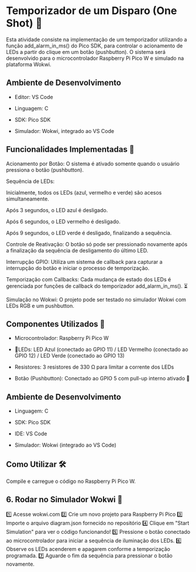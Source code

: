 # Temporizador de um Disparo (One Shot) 🚀
Esta atividade consiste na implementação de um temporizador utilizando a função add_alarm_in_ms() do Pico SDK, para controlar o acionamento de LEDs a partir do clique em um botão (pushbutton). O sistema será desenvolvido para o microcontrolador Raspberry Pi Pico W e simulado na plataforma Wokwi.

## Ambiente de Desenvolvimento

- Editor: VS Code

- Linguagem: C

- SDK: Pico SDK

- Simulador: Wokwi, integrado ao VS Code

## Funcionalidades Implementadas 🔧

Acionamento por Botão: O sistema é ativado somente quando o usuário pressiona o botão (pushbutton).

Sequência de LEDs:

Inicialmente, todos os LEDs (azul, vermelho e verde) são acesos simultaneamente.

Após 3 segundos, o LED azul é desligado.

Após 6 segundos, o LED vermelho é desligado.

Após 9 segundos, o LED verde é desligado, finalizando a sequência.

Controle de Reativação: O botão só pode ser pressionado novamente após a finalização da sequência de desligamento do último LED.

Interrupção GPIO: Utiliza um sistema de callback para capturar a interrupção do botão e iniciar o processo de temporização.

Temporização com Callbacks: Cada mudança de estado dos LEDs é gerenciada por funções de callback do temporizador add_alarm_in_ms(). ⏳

Simulação no Wokwi: O projeto pode ser testado no simulador Wokwi com LEDs RGB e um pushbutton.

## Componentes Utilizados 📌

- Microcontrolador: Raspberry Pi Pico W

- 🚦LEDs: LED Azul (conectado ao GPIO 11) / LED Vermelho (conectado ao GPIO 12) / LED Verde (conectado ao GPIO 13) 

- Resistores: 3 resistores de 330 Ω para limitar a corrente dos LEDs

- Botão (Pushbutton): Conectado ao GPIO 5 com pull-up interno ativado 🔘

## Ambiente de Desenvolvimento

- Linguagem: C

- SDK: Pico SDK

- IDE: VS Code

- Simulador: Wokwi (integrado ao VS Code)

## Como Utilizar 🛠️

Compile e carregue o código no Raspberry Pi Pico W.


## 6. Rodar no Simulador Wokwi 🔄

1️⃣ Acesse wokwi.com
2️⃣ Crie um novo projeto para Raspberry Pi Pico
3️⃣ Importe o arquivo diagram.json fornecido no repositório
4️⃣ Clique em "Start Simulation" para ver o código funcionando!
5️⃣ Pressione o botão conectado ao microcontrolador para iniciar a sequência de iluminação dos LEDs.
6️⃣ Observe os LEDs acenderem e apagarem conforme a temporização programada.
7️⃣ Aguarde o fim da sequência para pressionar o botão novamente.
